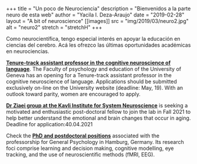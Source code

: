 +++
title = "Un poco de Neurociencia"
description = "Bienvenidos a la parte neuro de esta web"
author = "Yacila I. Deza-Araujo"
date = "2019-02-28"
layout = "A bit of neuroscience"
[[images]]
  src = "img/2019/03/neuro2.jpg"
  alt = "neuro2"
  stretch = "stretchH"
+++


Como neurocient&iacute;fica, tengo especial inter&eacute;s en apoyar la educaci&oacute;n en ciencias del cerebro. 
Ac&aacute; les ofrezco las &uacute;ltimas oportunidades acad&eacute;micas en neurociencias.

[**Tenure-track assistant professor in the cognitive neuroscience of language**](https://evolvinglanguage.ch/grant-possibilities-for-researchers/). The Faculty of psychology and education of the University of Geneva has an opening for a Tenure-track assistant professor in the cognitive neuroscience of language. Applications should be submitted exclusively on-line on the University website (deadline: May, 19). With an outlook toward parity, women are encouraged to apply.

[**Dr Ziaei group at the Kavli Institute for System Neuroscience**](https://www.jobbnorge.no/en/available-jobs/job/200211/postdoctoral-fellow-2-3-years-100-position-in-ziaei-group) is seeking a motivated and enthusiastic post-doctoral fellow to join the lab in Fall 2021 to help better understand the emotional and brain changes that occur in aging. Deadline for application:40.04.2021

Check the [**PhD and postdoctoral positions**](https://www.psy.uni-hamburg.de/en/arbeitsbereiche/allgemeine-psychologie/aktuelles/ausschreibung-allg-psy-03-2021.html) associated with the professorship for General Psychology in Hamburg, Germany. Its research foci comprise learning and decision making, cognitive modelling, eye tracking, and the use of neuroscientific methods (fMRI, EEG).













